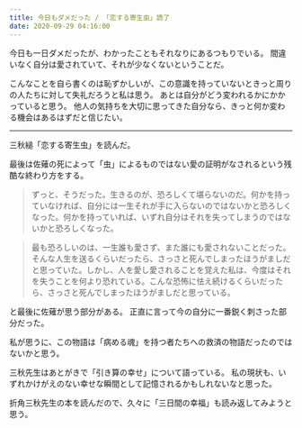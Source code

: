 ```yaml
---
title: 今日もダメだった / 「恋する寄生虫」読了
date: 2020-09-29 04:16:00
---
```


今日も一日ダメだったが、わかったこともそれなりにあるつもりでいる。
間違いなく自分は愛されていて、それが少なくないということだ。

こんなことを自ら書くのは恥ずかしいが、この意識を持っていないときっと周りの人たちに対して失礼だろうと私は思う。
あとは自分がどう変われるかにかかっていると思う。
他人の気持ちを大切に思ってきた自分なら、きっと何か変わる機会はあるはずだと信じたい。

---

三秋縋「恋する寄生虫」を読んだ。

最後は佐薙の死によって「虫」によるものではない愛の証明がなされるという残酷な終わり方をする。

> ずっと、そうだった。生きるのが、恐ろしくて堪らないのだ。何かを持っていなければ、自分には一生それが手に入らないのではないかと恐ろしくなった。何かを持っていれば、いずれ自分はそれを失ってしまうのではないかと恐ろしくなった。

> 最も恐ろしいのは、一生誰も愛さず、また誰にも愛されないことだった。そんな人生を送るくらいだったら、さっさと死んでしまったほうがましだと思っていた。しかし、人を愛し愛されることを覚えた私は、今度はそれを失うことを何より恐れている。こんな恐怖に怯え続けるくらいだったら、さっさと死んでしまったほうがましだと思っている。

と最後に佐薙が思う部分がある。
正直に言って今の自分に一番鋭く刺さった部分だった。

私が思うに、この物語は「病める魂」を持つ者たちへの救済の物語だったのではないかと思う。

三秋先生はあとがきで「引き算の幸せ」について語っている。
私の現状も、いずれかけがえのない幸せな瞬間として記憶されるかもしれないなと思った。

折角三秋先生の本を読んだので、久々に「三日間の幸福」も読み返してみようと思う。
